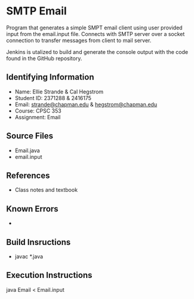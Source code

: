 # SMTP Email

Program that generates a simple SMPT email client using user provided input from the email.input file. Connects with SMTP server over a socket connection to transfer messages from client to mail server. 

Jenkins is utalized to build and generate the console output with the code found in the GitHub repository. 

## Identifying Information

* Name: Ellie Strande & Cal Hegstrom
* Student ID: 2371288 & 2416175
* Email: strande@chapman.edu & hegstrom@chapman.edu
* Course: CPSC 353 
* Assignment: Email

## Source Files

* Email.java
* email.input

## References

* Class notes and textbook

## Known Errors

*

## Build Insructions

* javac *.java

## Execution Instructions

java Email < Email.input
